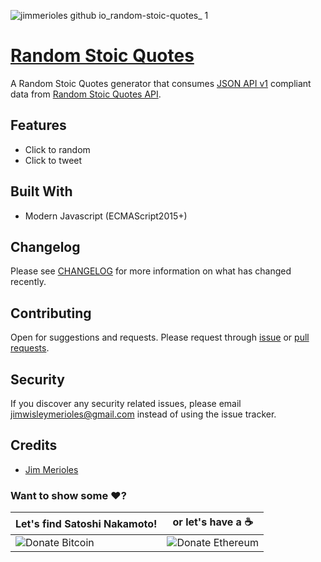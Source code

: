 ![jimmerioles github io_random-stoic-quotes_ 1](https://user-images.githubusercontent.com/9766310/36502074-c1c0cb1e-1783-11e8-9390-cdd33e5b9d23.png)

# [Random Stoic Quotes](https://jimmerioles.github.io/random-stoic-quotes/)
A Random Stoic Quotes generator that consumes [JSON API v1](http://jsonapi.org) compliant data from [Random Stoic Quotes API](https://randomstoicquotesapi.herokuapp.com).

## Features
* Click to random
* Click to tweet

## Built With
* Modern Javascript (ECMAScript2015+)

## Changelog

Please see [CHANGELOG][link-changelog] for more information on what has changed recently.

## Contributing

Open for suggestions and requests. Please request through [issue][link-issue] or [pull requests][link-pull-request].

## Security

If you discover any security related issues, please email jimwisleymerioles@gmail.com instead of using the issue tracker.

## Credits

- [Jim Merioles][link-author]

### Want to show some :heart:?

Let's find Satoshi Nakamoto! | or let's have a :coffee:
------------ | ------------
![Donate Bitcoin][ico-bitcoin] | ![Donate Ethereum][ico-ethereum]


[ico-bitcoin]: https://img.shields.io/badge/Bitcoin-1KBT3Mzsr2dZqhQqNYx4gum8Yuyd61UzNk-blue.svg?style=flat-square
[ico-ethereum]: https://img.shields.io/badge/Ethereum-0x7896E9C4118e495Eb7001a847BBFA3C29Dfc69d9-blue.svg?style=flat-square

[link-author]: https://twitter.com/jimmerioles
[link-changelog]: https://github.com/jimmerioles/random-stoic-quotes/releases
[link-issue]: https://github.com/jimmerioles/random-stoic-quotes/issues/new
[link-pull-request]: https://github.com/jimmerioles/random-stoic-quotes/pull/new/master
